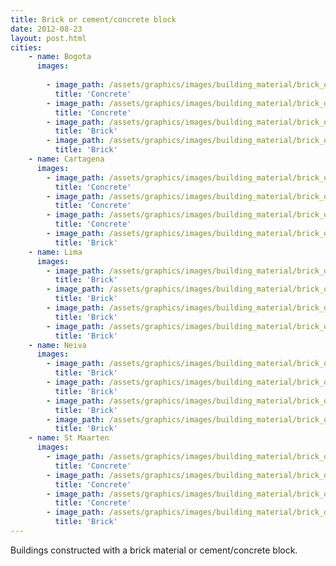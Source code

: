 ```yaml
---
title: Brick or cement/concrete block
date: 2012-08-23
layout: post.html
cities:
    - name: Bogota
      images:
        
        - image_path: /assets/graphics/images/building_material/brick_or_cement-concrete_block/concrete_bogota_02.jpg
          title: 'Concrete'
        - image_path: /assets/graphics/images/building_material/brick_or_cement-concrete_block/concrete_bogota_04.jpg
          title: 'Concrete'
        - image_path: /assets/graphics/images/building_material/brick_or_cement-concrete_block/brick_bogota_04.jpg
          title: 'Brick'
        - image_path: /assets/graphics/images/building_material/brick_or_cement-concrete_block/brick_bogota_05.jpg
          title: 'Brick'
    - name: Cartagena
      images:
        - image_path: /assets/graphics/images/building_material/brick_or_cement-concrete_block/concrete_cartagena_01.png
          title: 'Concrete'
        - image_path: /assets/graphics/images/building_material/brick_or_cement-concrete_block/brick_cartagena_02.png
          title: 'Concrete'
        - image_path: /assets/graphics/images/building_material/brick_or_cement-concrete_block/concrete_cartagena_03.png
          title: 'Concrete'
        - image_path: /assets/graphics/images/building_material/brick_or_cement-concrete_block/brick_cartagena_04.png
          title: 'Brick'
    - name: Lima
      images:
        - image_path: /assets/graphics/images/building_material/brick_or_cement-concrete_block/brick_lima_01.png
          title: 'Brick'
        - image_path: /assets/graphics/images/building_material/brick_or_cement-concrete_block/brick_lima_02.png
          title: 'Brick'
        - image_path: /assets/graphics/images/building_material/brick_or_cement-concrete_block/brick_lima_03.png
          title: 'Brick'
        - image_path: /assets/graphics/images/building_material/brick_or_cement-concrete_block/brick_lima_04.png
          title: 'Brick'
    - name: Neiva
      images:
        - image_path: /assets/graphics/images/building_material/brick_or_cement-concrete_block/brick_neiva_01.png
          title: 'Brick'
        - image_path: /assets/graphics/images/building_material/brick_or_cement-concrete_block/brick_neiva_02.png
          title: 'Brick'
        - image_path: /assets/graphics/images/building_material/brick_or_cement-concrete_block/brick_neiva_03.png
          title: 'Brick'
        - image_path: /assets/graphics/images/building_material/brick_or_cement-concrete_block/brick_neiva_04.png
          title: 'Brick'
    - name: St Maarten
      images:
        - image_path: /assets/graphics/images/building_material/brick_or_cement-concrete_block/concrete_st_maarten_01.png
          title: 'Concrete'
        - image_path: /assets/graphics/images/building_material/brick_or_cement-concrete_block/concrete_st_maarten_02.png
          title: 'Concrete'
        - image_path: /assets/graphics/images/building_material/brick_or_cement-concrete_block/concrete_st_maarten_03.png
          title: 'Concrete'
        - image_path: /assets/graphics/images/building_material/brick_or_cement-concrete_block/brick_st_maarten_04.png
          title: 'Brick'
---
```

Buildings constructed with a brick material or cement/concrete block.